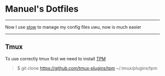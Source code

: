 # Manuel's **Dotfiles**

---

Now I use [stow](https://www.gnu.org/software/stow/) to manage my config files
uwu, now is much easier

---

## Tmux

To use correctly tmux first we need to install [TPM](https://github.com/tmux-plugins/tpm)

> $ git clone https://github.com/tmux-plugins/tpm ~/.tmux/plugins/tpm
